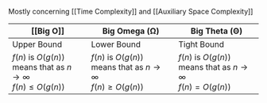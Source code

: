 Mostly concerning [[Time Complexity]] and [[Auxiliary Space Complexity]]

| [[Big O]]                                                                       | Big Omega (Ω)                                                                   | Big Theta (Θ)                                                                |
| ------------------------------------------------------------------------------- | ------------------------------------------------------------------------------- | ---------------------------------------------------------------------------- |
| Upper Bound                                                                     | Lower Bound                                                                     | Tight Bound                                                                  |
| $f(n)$ is $O(g(n))$ means that as $n \rightarrow \infty$<br>$f(n) \leq O(g(n))$ | $f(n)$ is $O(g(n))$ means that as $n \rightarrow \infty$<br>$f(n) \geq O(g(n))$ | $f(n)$ is $O(g(n))$ means that as $n \rightarrow \infty$<br>$f(n) = O(g(n))$ |
